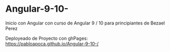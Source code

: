 # Angular-9-10-
Inicio con Angular con curso de Angular 9 / 10 para principiantes de Bezael Perez

Deployeado de Proyecto con ghPages: https://pabloapoca.github.io/Angular-9-10-/
